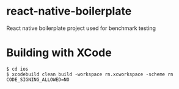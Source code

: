 # react-native-boilerplate
React native boilerplate project used for benchmark testing

# Building with XCode

```
$ cd ios
$ xcodebuild clean build -workspace rn.xcworkspace -scheme rn CODE_SIGNING_ALLOWED=NO    
```
